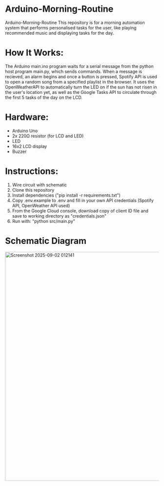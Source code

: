 # Arduino-Morning-Routine
Arduino-Morning-Routine This repository is for a morning automation system that performs personalised tasks for the user, like playing recommended music and displaying tasks for the day.

# How It Works:
The Arduino main.ino program waits for a serial message from the python host program main.py, which sends commands. When a message is recieved, an alarm begins and once a button is pressed, Spotify API is used to open a random song from a specified playlist in the browser.
It uses the OpenWeatherAPI to automatically turn the LED on if the sun has not risen in the user's location yet, as well as the Google Tasks API to circulate through the first 5 tasks of the day on the LCD.


# Hardware:
- Arduino Uno
- 2x 220Ω resistor (for LCD and LED)
- LED
- 16x2 LCD display
- Buzzer

# Instructions:
1. Wire circuit with schematic
2. Clone this repository
3. Install dependencies ("pip install -r requirements.txt")
4. Copy .env.example to .env and fill in your own API credentials (Spotify API, OpenWeather API used)
5. From the Google Cloud console, download copy of client ID file and save to working directory as "credentials.json"
6. Run with: "python src/main.py"


# Schematic Diagram
<img width="1254" height="749" alt="Screenshot 2025-09-02 012141" src="https://github.com/user-attachments/assets/8d47c98f-e25e-4e42-852b-8ae501b63c36" />

